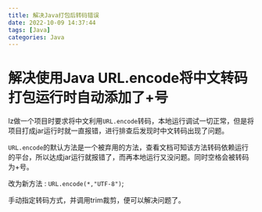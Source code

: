```yaml
---
title: 解决Java打包后转码错误
date: 2022-10-09 14:37:44
tags: [Java]
categories: Java
---
```


# 解决使用Java  URL.encode将中文转码打包运行时自动添加了+号

lz做一个项目时要求将中文利用`URL.encode`转码，本地运行调试一切正常，但是将项目打成jar运行时就一直报错，进行排查后发现时中文转码出现了问题。

`URL.encode`的默认方法是一个被弃用的方法，查看文档可知该方法转码依赖运行的平台，所以达成jar运行就报错了，而再本地运行又没问题。同时空格会被转码为+号。

改为新方法 : `URL.encode(*,"UTF-8")`;

手动指定转码方式，并调用trim裁剪，便可以解决问题了。
